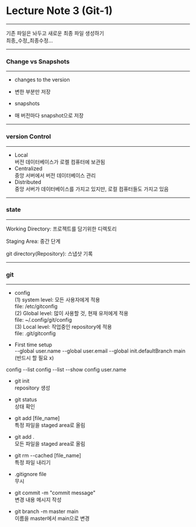 # Lecture Note 3 (Git-1)
---  
  
기존 파일은 놔두고 새로운 최종 파일 생성하기  
최종_수정_최종수정...
  
---
### Change vs Snapshots 
---
- changes to the version
- 변한 부분만 저장  
  
- snapshots
- 매 버전마다 snapshot으로 저장

---
### version Control
---

- Local  
버전 데이터베이스가 로켈 컴퓨터에 보관됨
- Centralized  
중앙 서버에서 버전 데이터베이스 관리
- Distributed  
중앙 서버가 데이터베이스를 가지고 있지만, 로컬 컴퓨터들도 가지고 있음

---
### state
---

Working Directory: 프로젝트를 담기위한 디렉토리
  
Staging Area: 중간 단계

git directory(Repository): 스냅샷 기록


---
### git
---


- config  
  (1) system level: 모든 사용자에게 적용  
file: /etc/gitconfig  
  (2) Global level: 많이 사용할 것, 현재 유저에게 적용  
file: ~/.config/git/config  
  (3) Local level: 작업중인 repository에 적용   
file: .git/gitconfig  

- First time setup  
--global user.name
--global user.email
--global init.defaultBranch main (반드시 할 필요 x)
  
config --list
config --list --show
config user.name
  
- git init  
  repository 생성

- git status  
  상태 확인
  
- git add [file_name]  
  특정 파일을 staged area로 올림
       
- git add .  
  모든 파일을 staged area로 올림
  
- git rm --cached [file_name]  
  특정 파일 내리기
    
- .gitignore file  
  무시  
  
- git commit -m "commit message"  
  변경 내용 메시지 작성

- git branch -m master main  
  이름을 master에서 main으로 변경  
  













